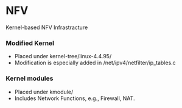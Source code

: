 # NFV
Kernel-based NFV Infrastracture 

### Modified Kernel
 - Placed under kernel-tree/linux-4.4.95/
 - Modification is especially added in /net/ipv4/netfilter/ip_tables.c
  
### Kernel modules
 - Placed under kmodule/
 - Includes Network Functions, e.g., Firewall, NAT. 
  

